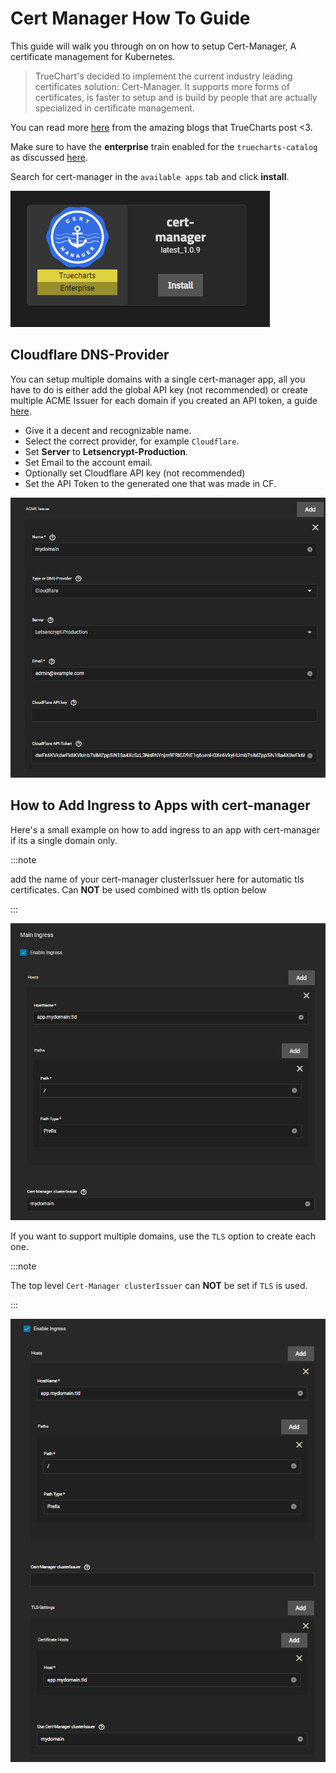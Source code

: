 # Cert Manager How To Guide

This guide will walk you through on on how to setup Cert-Manager, A certificate management for Kubernetes.

> TrueChart's decided to implement the current industry leading certificates solution: Cert-Manager. It supports more forms of certificates, is faster to setup and is build by people that are actually specialized in certificate management.

You can read more [here](https://truecharts.org/news/breaking-enterprise-changes#cert-manager-certificates) from the amazing blogs that TrueCharts post <3.

Make sure to have the **enterprise** train enabled for the `truecharts-catalog` as discussed [here](https://truecharts.org/manual/SCALE/guides/getting-started#adding-truecharts).

Search for cert-manager in the `available apps` tab and click **install**.

![cert-manager](./img/available-apps-enterprise-cert-manager.png)

## Cloudflare DNS-Provider

You can setup multiple domains with a single cert-manager app, all you have to do is either add the global API key (not recommended) or create multiple ACME Issuer for each domain if you created an API token, a guide [here](/docs/platforms/scale/networking/adding-letsencrypt-certificates.md#cloudflare).

- Give it a decent and recognizable name.
- Select the correct provider, for example `Cloudflare`.
- Set **Server** to **Letsencrypt-Production**.
- Set Email to the account email.
- Optionally set Cloudflare API key (not recommended)
- Set the API Token to the generated one that was made in CF.

![cert-manager-api-token](./img/cert-manager-acme-issuer.png)

## How to Add Ingress to Apps with cert-manager

Here's a small example on how to add ingress to an app with cert-manager if its a single domain only.

:::note

add the name of your cert-manager clusterIssuer here for automatic tls certificates. Can **NOT** be used combined with tls option below

:::

![ingress-cert-manager-single](./img/ingress-certmanager-single-domain.png)

If you want to support multiple domains, use the `TLS` option to create each one.

:::note

The top level `Cert-Manager clusterIssuer` can **NOT** be set if `TLS` is used.

:::

![ingress-cert-manager-multi](./img/ingress-certmanager-multi-domain.png)
